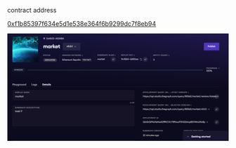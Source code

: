 contract address

[0xf1b85397f634e5d1e538e364f6b9299dc7f8eb94](https://sepolia.etherscan.io/address/0xf1b85397f634e5d1e538e364f6b9299dc7f8eb94)



![](task9.png)
